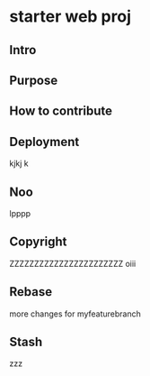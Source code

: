 # starter web proj

## Intro

## Purpose

## How to contribute

## Deployment 
kjkj   k
## Noo
lpppp
## Copyright
ZZZZZZZZZZZZZZZZZZZZZZZ
oiii

## Rebase
more changes for myfeaturebranch

## Stash
zzz
